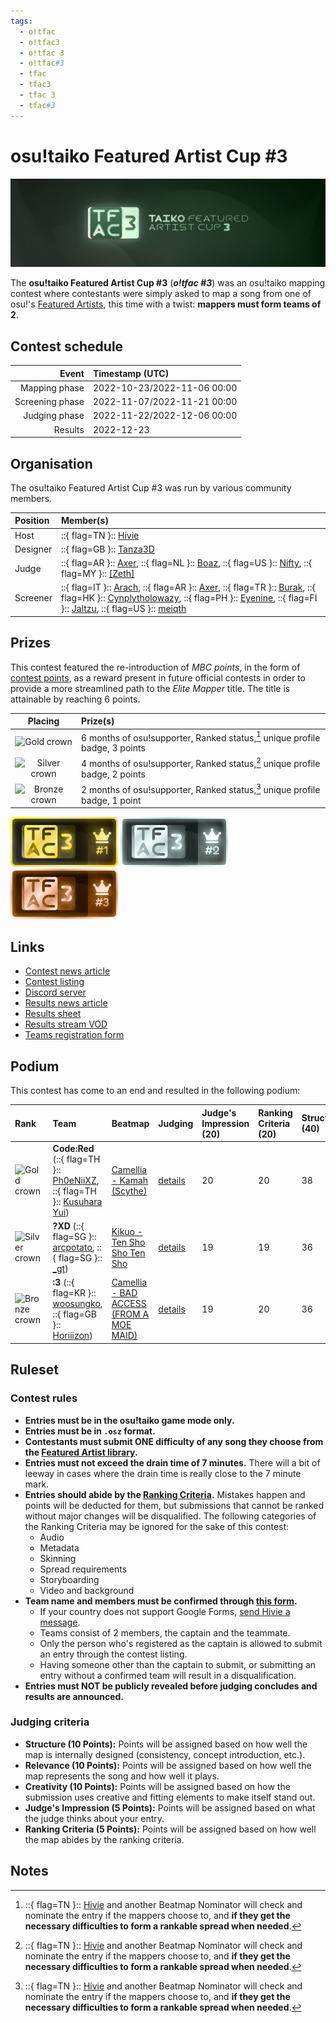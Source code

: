 ```yaml
---
tags:
  - o!tfac
  - o!tfac3
  - o!tfac 3
  - o!tfac#3
  - tfac
  - tfac3
  - tfac 3
  - tfac#3
---
```


# osu!taiko Featured Artist Cup #3

![o!tfac banner](img/banner.jpg)

The **osu!taiko Featured Artist Cup #3** (***o!tfac #3***) was an osu!taiko mapping contest where contestants were simply asked to map a song from one of osu!'s [Featured Artists](https://osu.ppy.sh/beatmaps/artists), this time with a twist: **mappers must form teams of 2**.

## Contest schedule

| Event | Timestamp (UTC) |
| --: | :-- |
| Mapping phase | 2022-10-23/2022-11-06 00:00 |
| Screening phase | 2022-11-07/2022-11-21 00:00 |
| Judging phase | 2022-11-22/2022-12-06 00:00 |
| Results | 2022-12-23 |

## Organisation

The osu!taiko Featured Artist Cup #3 was run by various community members.

| Position | Member(s) |
| :-- | :-- |
| Host | ::{ flag=TN }:: [Hivie](https://osu.ppy.sh/users/14102976) |
| Designer | ::{ flag=GB }:: [Tanza3D](https://osu.ppy.sh/users/10379965) |
| Judge | ::{ flag=AR }:: [Axer](https://osu.ppy.sh/users/7299864), ::{ flag=NL }:: [Boaz](https://osu.ppy.sh/users/13302996), ::{ flag=US }:: [Nifty](https://osu.ppy.sh/users/4956097), ::{ flag=MY }:: [\[Zeth\]](https://osu.ppy.sh/users/9912966) |
| Screener | ::{ flag=IT }:: [Arach](https://osu.ppy.sh/users/8512755), ::{ flag=AR }:: [Axer](https://osu.ppy.sh/users/7299864), ::{ flag=TR }:: [Burak](https://osu.ppy.sh/users/13213075), ::{ flag=HK }:: [Cynplytholowazy](https://osu.ppy.sh/users/3901754), ::{ flag=PH }:: [Eyenine](https://osu.ppy.sh/users/1259391), ::{ flag=FI }:: [Jaltzu](https://osu.ppy.sh/users/2597417), ::{ flag=US }:: [meiqth](https://osu.ppy.sh/users/12565402) |

## Prizes

This contest featured the re-introduction of *MBC points*, in the form of [contest points](/wiki/Contests/Contest_points), as a reward present in future official contests in order to provide a more streamlined path to the *Elite Mapper* title. The title is attainable by reaching 6 points.

| Placing | Prize(s) |
| :-: | :-- |
| ![Gold crown](/wiki/shared/crown-gold.png "1st place") | 6 months of osu!supporter, Ranked status,[^prizes-ranked] unique profile badge, 3 points |
| ![Silver crown](/wiki/shared/crown-silver.png "2nd place") | 4 months of osu!supporter, Ranked status,[^prizes-ranked] unique profile badge, 2 points |
| ![Bronze crown](/wiki/shared/crown-bronze.png "3rd place") | 2 months of osu!supporter, Ranked status,[^prizes-ranked] unique profile badge, 1 point |

![](img/badge1.png "o!tfac #3 winner badge") ![](img/badge2.png "o!tfac #3 2nd place badge") ![](img/badge3.png "o!tfac #3 3rd place badge")

## Links

- [Contest news article](https://osu.ppy.sh/home/news/2022-10-23-osutaiko-featured-artist-cup-3)
- [Contest listing](https://osu.ppy.sh/community/contests/155)
- [Discord server](https://discord.gg/jMsVqwPVrD)
- [Results news article](https://osu.ppy.sh/home/news/2022-12-26-results-osu!taiko-featured-artist-cup-3)
- [Results sheet](https://docs.google.com/spreadsheets/d/1qktqbLOIE3TYonUdb3RuJvBmgBZXyc6syMr5S9oB8qU/edit?usp=sharing)
- [Results stream VOD](https://www.twitch.tv/videos/1687153575)
- [Teams registration form](https://forms.gle/HhX6FahJyg2YapB96)

## Podium

This contest has come to an end and resulted in the following podium:

| Rank | Team | Beatmap | Judging | Judge's Impression (20) | Ranking Criteria (20) | Structure (40) | Relevance (40) | Creativity (40) | Total (standardised/raw) |
| :-- | :-- | :-- | :-- | :-- | :-- | :-- | :-- | :-- | :-- |
| ![Gold crown](/wiki/shared/crown-gold.png "1st place") | **Code:Red** (::{ flag=TH }:: [Ph0eNiiXZ](https://osu.ppy.sh/users/9463721), ::{ flag=TH }:: [Kusuhara Yui](https://osu.ppy.sh/users/9582525)) | [Camellia - Kamah (Scythe)](https://osu.ppy.sh/beatmapsets/1908845) | [details](https://mappersguild.com/contests/results?submission=6368c1a8da95e26e35ce3402) | 20 | 20 | 38 | 38 | 35 | **5.26** (151) |
| ![Silver crown](/wiki/shared/crown-silver.png "2nd place") | **?XD** (::{ flag=SG }:: [arcpotato](https://osu.ppy.sh/users/12842392), ::{ flag=SG }:: [_gt](https://osu.ppy.sh/users/8301957)) | [Kikuo - Ten Sho Sho Ten Sho](https://osu.ppy.sh/beatmapsets/1908844) | [details](https://mappersguild.com/contests/results?submission=6368c1abda95e26e35ce34a6) | 19 | 19 | 36 | 37 | 37 | **4.22** (148) |
| ![Bronze crown](/wiki/shared/crown-bronze.png "3rd place") | **:3** (::{ flag=KR }:: [woosungko](https://osu.ppy.sh/users/14184157), ::{ flag=GB }:: [Horiiizon](https://osu.ppy.sh/users/8071438)) | [Camellia - BAD ACCESS (FROM A MOE MAID)](https://osu.ppy.sh/beatmapsets/1908855) | [details](https://mappersguild.com/contests/results?submission=6368c1abda95e26e35ce34aa) | 19 | 20 | 36 | 34 | 36 | **4.15** (145) |

## Ruleset

### Contest rules

- **Entries must be in the osu!taiko game mode only.**
- **Entries must be in `.osz` format.**
- **Contestants must submit ONE difficulty of any song they choose from the [Featured Artist library](https://osu.ppy.sh/beatmaps/artists).**
- **Entries must not exceed the drain time of 7 minutes.** There will a bit of leeway in cases where the drain time is really close to the 7 minute mark.
- **Entries should abide by the [Ranking Criteria](/wiki/Ranking_Criteria).** Mistakes happen and points will be deducted for them, but submissions that cannot be ranked without major changes will be disqualified. The following categories of the Ranking Criteria may be ignored for the sake of this contest:
  - Audio
  - Metadata
  - Skinning
  - Spread requirements
  - Storyboarding
  - Video and background
- **Team name and members must be confirmed through [this form](https://forms.gle/HhX6FahJyg2YapB96).**
  - If your country does not support Google Forms, [send Hivie a message](https://osu.ppy.sh/community/chat?sendto=14102976).
  - Teams consist of 2 members, the captain and the teammate.
  - Only the person who's registered as the captain is allowed to submit an entry through the contest listing.
  - Having someone other than the captain to submit, or submitting an entry without a confirmed team will result in a disqualification.
- **Entries must NOT be publicly revealed before judging concludes and results are announced.**

### Judging criteria

- **Structure (10 Points):** Points will be assigned based on how well the map is internally designed (consistency, concept introduction, etc.).
- **Relevance (10 Points):** Points will be assigned based on how well the map represents the song and how well it plays.
- **Creativity (10 Points):** Points will be assigned based on how the submission uses creative and fitting elements to make itself stand out.
- **Judge's Impression (5 Points):** Points will be assigned based on what the judge thinks about your entry.
- **Ranking Criteria (5 Points):** Points will be assigned based on how well the map abides by the ranking criteria.

## Notes

[^prizes-ranked]: ::{ flag=TN }:: [Hivie](https://osu.ppy.sh/users/14102976) and another Beatmap Nominator will check and nominate the entry if the mappers choose to, and **if they get the necessary difficulties to form a rankable spread when needed**.
